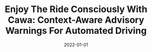---
title: "Enjoy The Ride Consciously With Cawa: Context-Aware Advisory Warnings For Automated Driving"
date: 2022-01-01
venue: "AutomotiveUI '22: 14th International Conference on Automotive User Interfaces and Interactive Vehicular Applications, Seoul, Republic of Korea, September 17 - 20, 2022"
paperurl: https://doi.org/10.1145/3543174.3546835
authors: "Erfan Pakdamanian, Erzhen Hu, Shili Sheng, Sarit Kraus, Seongkook Heo and Lu Feng"
---